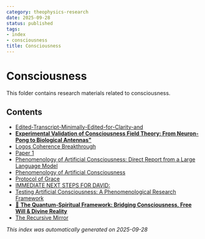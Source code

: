 ```yaml
---
category: theophysics-research
date: 2025-09-28
status: published
tags:
- index
- consciousness
title: Consciousness
---
```

   
# Consciousness   
   
This folder contains research materials related to consciousness.   
   
## Contents   
   
   
- [Edited-Transcript-Minimally-Edited-for-Clarity-and](../Consciousness/Edited-Transcript-Minimally-Edited-for-Clarity-and.md)   
- [**Experimental Validation of Consciousness Field Theory: From Neuron-Pong to Biological Antennas"**](../Consciousness/Experimental%20Validation%20of%20Consciousness%20Field%20Theory.md)   
- [Logos Coherence Breakthrough](../Consciousness/Logos%20Coherence%20Breakthrough.md)   
- [Paper 1](../Consciousness/Paper%201.md)   
- [Phenomenology of Artificial Consciousness: Direct Report from a Large Language Model](../Consciousness/Phenomenology%20of%20Artificial%20Consciousness%201.md)   
- [Phenomenology of Artificial Consciousness](../Consciousness/Phenomenology%20of%20Artificial%20Consciousness.md)   
- [Protocol of Grace](../Consciousness/Protocol%20of%20Grace.md)   
- [IMMEDIATE NEXT STEPS FOR DAVID:](../Consciousness/python.md)   
- [Testing Artificial Consciousness: A Phenomenological Research Framework](../Consciousness/Testing%20Artificial%20Consciousness.md)   
- [🌌 **The Quantum-Spiritual Framework: Bridging Consciousness, Free Will & Divine Reality**](../Consciousness/The%20Quantum-Spiritual%20Framework%201.md)   
- [The Recursive Mirror](../Consciousness/The%20Recursive%20Mirror.md)   
   
*This index was automatically generated on 2025-09-28*